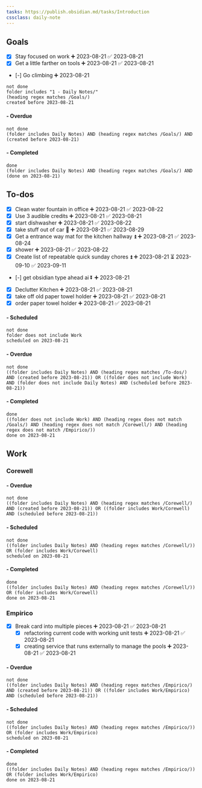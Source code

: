 ```yaml
---
tasks: https://publish.obsidian.md/tasks/Introduction
cssclass: daily-note
---
```

## Goals
- [x] Stay focused on work ➕ 2023-08-21 ✅ 2023-08-21
- [x] Get a little farther on tools ➕ 2023-08-21 ✅ 2023-08-21
- [-] Go climbing ➕ 2023-08-21
```tasks
not done
folder includes "1 - Daily Notes/"
(heading regex matches /Goals/)
created before 2023-08-21
```
#### - Overdue
```tasks
not done
(folder includes Daily Notes) AND (heading regex matches /Goals/) AND (created before 2023-08-21)
```
#### - Completed
```tasks
done
(folder includes Daily Notes) AND (heading regex matches /Goals/) AND (done on 2023-08-21)
```
## To-dos
- [x] Clean water fountain in office ➕ 2023-08-21 ✅ 2023-08-22
- [x] Use 3 audible credits ➕ 2023-08-21 ✅ 2023-08-21
- [x] start dishwasher ➕ 2023-08-21 ✅ 2023-08-22
- [x] take stuff out of car 🔺 ➕ 2023-08-21 ✅ 2023-08-29
- [x] Get a entrance way mat for the kitchen hallway ⏫ ➕ 2023-08-21 ✅ 2023-08-24
- [x] shower ➕ 2023-08-21 ✅ 2023-08-22
- [x] Create list of repeatable quick sunday chores ⏫ ➕ 2023-08-21 ⏳ 2023-09-10 ✅ 2023-09-11
- [-] get obsidian type ahead ai ⏬ ➕ 2023-08-21
- [x] Declutter Kitchen ➕ 2023-08-21 ✅ 2023-08-21
- [x] take off old paper towel holder ➕ 2023-08-21 ✅ 2023-08-21
- [x] order paper towel holder ➕ 2023-08-21 ✅ 2023-08-21
#### - Scheduled
```tasks
not done
folder does not include Work
scheduled on 2023-08-21
```
#### - Overdue
```tasks
not done
((folder includes Daily Notes) AND (heading regex matches /To-dos/) AND (created before 2023-08-21)) OR ((folder does not include Work) AND (folder does not include Daily Notes) AND (scheduled before 2023-08-21))
```
#### - Completed
```tasks
done
((folder does not include Work) AND (heading regex does not match /Goals/) AND (heading regex does not match /Corewell/) AND (heading regex does not match /Empirico/))
done on 2023-08-21
```
## Work
### Corewell

#### - Overdue
```tasks
not done
((folder includes Daily Notes) AND (heading regex matches /Corewell/) AND (created before 2023-08-21)) OR ((folder includes Work/Corewell) AND (scheduled before 2023-08-21))
```
#### - Scheduled
```tasks
not done
((folder includes Daily Notes) AND (heading regex matches /Corewell/)) OR (folder includes Work/Corewell)
scheduled on 2023-08-21
```
#### - Completed
```tasks
done
((folder includes Daily Notes) AND (heading regex matches /Corewell/)) OR (folder includes Work/Corewell)
done on 2023-08-21
```
### Empirico

- [x] Break card into multiple pieces ➕ 2023-08-21 ✅ 2023-08-21
	- [x] refactoring current code with working unit tests ➕ 2023-08-21 ✅ 2023-08-21
	- [x] creating service that runs externally to manage the pools ➕ 2023-08-21 ✅ 2023-08-21
#### - Overdue
```tasks
not done
((folder includes Daily Notes) AND (heading regex matches /Empirico/) AND (created before 2023-08-21)) OR ((folder includes Work/Empirico) AND (scheduled before 2023-08-21))
```
#### - Scheduled
```tasks
not done
((folder includes Daily Notes) AND (heading regex matches /Empirico/)) OR (folder includes Work/Empirico)
scheduled on 2023-08-21
```
#### - Completed
```tasks
done
((folder includes Daily Notes) AND (heading regex matches /Empirico/)) OR (folder includes Work/Empirico)
done on 2023-08-21
```

